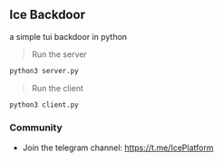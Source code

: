 ## Ice Backdoor

a simple tui backdoor in python

> Run the server

``` bash
python3 server.py
```

> Run the client

``` bash
python3 client.py
```

### Community

- Join the telegram channel: https://t.me/IcePlatform

